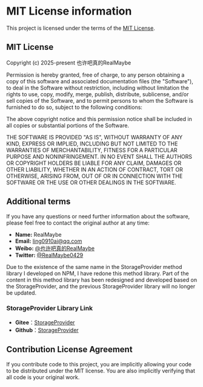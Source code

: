 # MIT License information

This project is licensed under the terms of the [MIT License](./LICENSE).

## MIT License

Copyright (c) 2025-present 也许吧真的RealMaybe

Permission is hereby granted, free of charge, to any person obtaining a copy
of this software and associated documentation files (the "Software"), to deal
in the Software without restriction, including without limitation the rights
to use, copy, modify, merge, publish, distribute, sublicense, and/or sell
copies of the Software, and to permit persons to whom the Software is
furnished to do so, subject to the following conditions:

The above copyright notice and this permission notice shall be included in all
copies or substantial portions of the Software.

THE SOFTWARE IS PROVIDED "AS IS", WITHOUT WARRANTY OF ANY KIND, EXPRESS OR
IMPLIED, INCLUDING BUT NOT LIMITED TO THE WARRANTIES OF MERCHANTABILITY,
FITNESS FOR A PARTICULAR PURPOSE AND NONINFRINGEMENT. IN NO EVENT SHALL THE
AUTHORS OR COPYRIGHT HOLDERS BE LIABLE FOR ANY CLAIM, DAMAGES OR OTHER
LIABILITY, WHETHER IN AN ACTION OF CONTRACT, TORT OR OTHERWISE, ARISING FROM,
OUT OF OR IN CONNECTION WITH THE SOFTWARE OR THE USE OR OTHER DEALINGS IN THE
SOFTWARE.

## Additional terms

If you have any questions or need further information about the software, please feel free to contact the original author at any time:

- **Name:** RealMaybe
- **Email:** <ling0910ai@qq.com>
- **Weibo:** [@也许吧真的RealMaybe](https://weibo.com/u/5678690912)
- **Twitter:** [@RealMaybe0429](<https://twitter.com/RealMaybe0429>)

Due to the existence of the same name in the StorageProvider method library I developed on NPM, I have redone this method library.
Part of the content in this method library has been redesigned and developed based on the StorageProvider, and the previous StorageProvider library will no longer be updated.

### StorageProvider Library Link

- **Gitee**：[StorageProvider](https://gitee.com/RealMaybe0429/storage-provider)
- **Github**：[StorageProvider](https://github.com/RealMaybe/storage-provider)

## Contribution License Agreement

If you contribute code to this project, you are implicitly allowing your code to be distributed under the MIT license. You are also implicitly verifying that all code is your original work.
